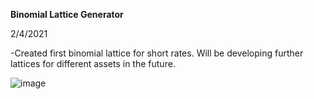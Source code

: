 **Binomial Lattice Generator** 

2/4/2021

-Created first binomial lattice for short rates. Will be developing further lattices for different assets in the future. 



![image](https://user-images.githubusercontent.com/80038577/113397118-1e40ab00-93cf-11eb-9379-c66a7893bb6d.png)
